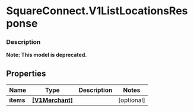 # SquareConnect.V1ListLocationsResponse

### Description
**Note: This model is deprecated.**



## Properties
Name | Type | Description | Notes
------------ | ------------- | ------------- | -------------
**items** | [**[V1Merchant]**](V1Merchant.md) |  | [optional] 


